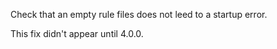 Check that an empty rule files does not leed to a startup error.

This fix didn't appear until 4.0.0.

